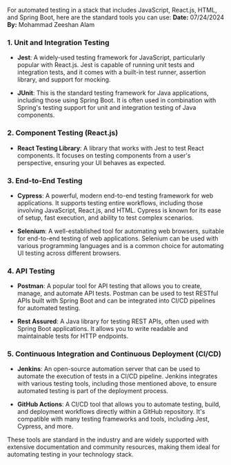For automated testing in a stack that includes JavaScript, React.js, HTML, and Spring Boot, here are the standard tools you can use:
**Date:** 07/24/2024
**By:** Mohammad Zeeshan Alam
### **1. Unit and Integration Testing**

- **Jest**: A widely-used testing framework for JavaScript, particularly popular with React.js. Jest is capable of running unit tests and integration tests, and it comes with a built-in test runner, assertion library, and support for mocking.
  
- **JUnit**: This is the standard testing framework for Java applications, including those using Spring Boot. It is often used in combination with Spring's testing support for unit and integration testing of Java components.

### **2. Component Testing (React.js)**

- **React Testing Library**: A library that works with Jest to test React components. It focuses on testing components from a user's perspective, ensuring your UI behaves as expected.

### **3. End-to-End Testing**

- **Cypress**: A powerful, modern end-to-end testing framework for web applications. It supports testing entire workflows, including those involving JavaScript, React.js, and HTML. Cypress is known for its ease of setup, fast execution, and ability to test complex scenarios.
  
- **Selenium**: A well-established tool for automating web browsers, suitable for end-to-end testing of web applications. Selenium can be used with various programming languages and is a common choice for automating UI testing across different browsers.

### **4. API Testing**

- **Postman**: A popular tool for API testing that allows you to create, manage, and automate API tests. Postman can be used to test RESTful APIs built with Spring Boot and can be integrated into CI/CD pipelines for automated testing.

- **Rest Assured**: A Java library for testing REST APIs, often used with Spring Boot applications. It allows you to write readable and maintainable tests for HTTP endpoints.

### **5. Continuous Integration and Continuous Deployment (CI/CD)**

- **Jenkins**: An open-source automation server that can be used to automate the execution of tests in a CI/CD pipeline. Jenkins integrates with various testing tools, including those mentioned above, to ensure automated testing is part of the deployment process.

- **GitHub Actions**: A CI/CD tool that allows you to automate testing, build, and deployment workflows directly within a GitHub repository. It's compatible with many testing frameworks and tools, including Jest, Cypress, and more.

These tools are standard in the industry and are widely supported with extensive documentation and community resources, making them ideal for automating testing in your technology stack.